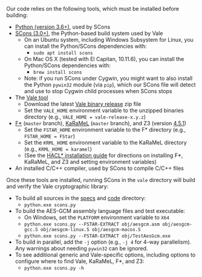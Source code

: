 Our code relies on the following tools, which must be installed before building:

* [Python (version 3.6+)](https://www.python.org/), used by SCons
* [SCons (3.0+)](http://scons.org/), the Python-based build system used by Vale
  * On an Ubuntu system, including Windows Subsystem for Linux, you can install the Python/SCons dependencies with:
    * ```sudo apt install scons```
  * On Mac OS X (tested with El Capitan, 10.11.6), you can install the Python/SCons dependencies with:
    * ```brew install scons```
  * Note: if you run SCons under Cygwin, you might want to also install the Python `pywin32` module (via `pip`),
    which our SCons file will detect and use to stop Cygwin child processes when SCons stops
* The [Vale tool](https://github.com/project-everest/vale)
  * Download the latest [Vale binary release](https://github.com/project-everest/vale/releases) zip file
  * Set the `VALE_HOME` environment variable to the unzipped binaries directory (e.g., `VALE_HOME = vale-release-x.y.z`)
* [F*](https://github.com/FStarLang/FStar) (`master` branch),
  [KaRaMeL](https://github.com/FStarLang/karamel) (`master` branch),
  and Z3 (version [4.5.1](https://github.com/FStarLang/binaries/tree/master/z3-tested))
  * Set the `FSTAR_HOME` environment variable to the F* directory (e.g., `FSTAR_HOME = FStar`)
  * Set the `KRML_HOME` environment variable to the KaRaMeL directory (e.g., `KRML_HOME = karamel`)
  * (See the [HACL* installation guide](../INSTALL.md) for directions on installing F*, KaRaMeL, and Z3 and setting environment variables)
* An installed C/C++ compiler, used by SCons to compile C/C++ files

Once these tools are installed, running SCons in the `vale` directory will
build and verify the Vale cryptographic library:
* To build all sources in the [specs](./specs) and [code](./src) directory:
  * ```python.exe scons.py```
* To build the AES-GCM assembly language files and test executable:
  * On Windows, set the `PLATFORM` environment variable to `X64`
  * ```python.exe scons.py --FSTAR-EXTRACT obj/aesgcm.asm obj/aesgcm-gcc.S obj/aesgcm-linux.S obj/aesgcm-macos.S```
  * ```python.exe scons.py --FSTAR-EXTRACT obj/TestAesGcm.exe```
* To build in parallel, add the `-j` option (e.g., `-j 4` for 4-way parallelism).
  Any warnings about needing `pywin32` can be ignored.
* To see additional generic and Vale-specific options,
  including options to configure where to find Vale, KaRaMeL, F*, and Z3:
  * ```python.exe scons.py -h```
